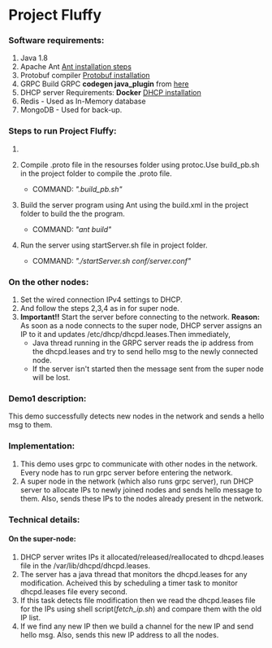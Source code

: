 # Project Fluffy

### Software requirements:
1. Java 1.8
2. Apache Ant
   [Ant installation steps](https://ant.apache.org/manual/install.html)
3. Protobuf compiler
   [Protobuf installation](https://github.com/protocolbuffers/protobuf)
4. GRPC
   Build GRPC **codegen java_plugin** from [here](https://github.com/grpc/grpc-java/tree/master/compiler)
5. DHCP server
   Requirements: **Docker**
   [DHCP installation](https://github.com/container-images/dhcp-server)
6. Redis - Used as In-Memory database
7. MongoDB - Used for back-up.

### Steps to run Project Fluffy:
1. 
      
2. Compile .proto file in the resourses folder using protoc.Use build_pb.sh in the project folder to compile the .proto file.
   - COMMAND: *".build_pb.sh"*
3. Build the server program using Ant using the build.xml in the project folder to build the the program. 
   - COMMAND: *"ant build"*
4. Run the server using startServer.sh file in project folder.
   - COMMAND: *"./startServer.sh conf/server.conf"*

### On the other nodes:
1. Set the wired connection IPv4 settings to DHCP.
2. And follow the steps 2,3,4 as in for super node.
3. **Important!!**
   Start the server before connecting to the network. 
   **Reason:** As soon as a node connects to the super node, DHCP server assigns an IP to it and updates /etc/dhcp/dhcpd.leases.Then immediately, 
   * Java thread running in the GRPC server reads the ip address from the dhcpd.leases and try to send hello msg to the newly connected node.
   * If the server isn't started then the message sent from the super node will be lost.

### Demo1 description:
This demo successfully detects new nodes in the network and sends a hello msg to them.

### Implementation:
1. This demo uses grpc to communicate with other nodes in the network. Every node has to run grpc server before entering the network.
2. A super node in the network (which also runs grpc server), run DHCP server to allocate IPs to newly joined nodes and sends hello message to them. Also, sends these IPs to the nodes already present in the network.

### Technical details:
#### On the super-node:
1. DHCP server writes IPs it allocated/released/reallocated to dhcpd.leases file in the /var/lib/dhcpd/dhcpd.leases.
2. The server has a java thread that monitors the dhcpd.leases for any modification. Acheived this by scheduling a timer task to monitor dhcpd.leases file every second.
3. If this task detects file modification then we read the dhcpd.leases file for the IPs using shell script(*fetch_ip.sh*) and compare them with the  old IP list.
4. If we find any new IP then we build a channel for the new IP and send hello msg. Also, sends this new IP address to all the nodes. 
